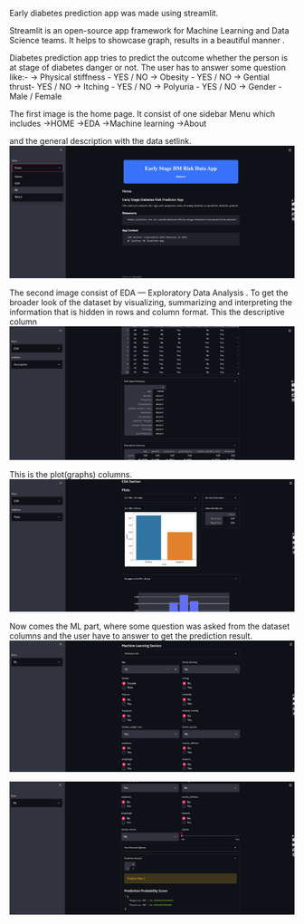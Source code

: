 Early diabetes prediction app was made using streamlit. 

Streamlit is an open-source app framework for Machine Learning and Data Science teams. It helps to showcase graph, results in a beautiful manner .

Diabetes prediction app tries to predict the outcome whether the person is at stage of diabetes danger or not. The user has to answer some question like:-
-> Physical stiffness - YES / NO
-> Obesity - YES / NO
-> Gential thrust- YES / NO
-> Itching - YES / NO
-> Polyuria - YES / NO
-> Gender - Male / Female

The first image is the home page. It consist of one sidebar Menu which includes 
->HOME
->EDA
->Machine learning
->About

and the general description with the data setlink.
![](images/11.png)

The second image consist of EDA — Exploratory Data Analysis .
To get the broader look of the dataset by visualizing, summarizing and interpreting the information that is hidden in rows and column format.
This the descriptive column
![](images/12.png)

This is the plot(graphs) columns.
![](images/13.png)

Now comes the ML part, where some question was asked from the dataset columns and the user have to answer to get the prediction result.
![](images/15.png)


![](images/16.png)
